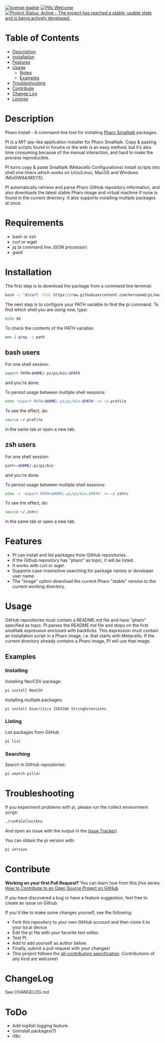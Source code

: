 [![license-badge](https://img.shields.io/badge/license-MIT-blue.svg)](https://img.shields.io/badge/license-MIT-blue.svg)
[![PRs Welcome](https://img.shields.io/badge/PRs-welcome-brightgreen.svg?style=flat-square)](http://makeapullrequest.com)
[![Project Status: Active – The project has reached a stable, usable state and is being actively developed.](http://www.repostatus.org/badges/latest/active.svg)](http://www.repostatus.org/#active)

# Table of Contents

- [Description](#description)
- [Installation](#installation)
- [Features](#features)
- [Usage](#usage)
  - [Notes](#notes)
  - [Examples](#examples)
- [Troubleshooting](#troubleshooting)
- [Contribute](#contribute)
- [Change Log](#change-log)
- [License](./LICENSE)

# Description

Pharo Install - A command-line tool for installing [Pharo Smalltalk](https://www.pharo.org) packages.

PI is a MIT-pip-like application installer for Pharo Smalltalk. Copy & pasting install scripts found in forums or the web is an easy method, but it’s also time consuming because of the manual interaction, and hard to make the process reproducible.

PI turns copy & paste Smalltalk (Metacello Configurations) install scripts into shell one-liners which works on Unix/Linux, MacOS and Windows (MinGW64/MSYS). 

PI automatically retrieve and parse Pharo GitHub repository information, and also downloads the latest stable Pharo image and virtual machine if none is found in the current directory. It also supports installing multiple packages at once.

# Requirements

  - bash or zsh
  - curl or wget
  - jq (a command line JSON processor)
  - gsed

# Installation

The first step is to download the package from a command line terminal:

```bash
bash -c "$(curl -fsSL https://raw.githubusercontent.com/hernanmd/pi/master/install.sh)"
```

The next step is to configure your PATH variable to find the pi command. To find which shell you are using now, type:

```bash
echo $0
```

To check the contents of the PATH variable:

```bash
env | grep -i path
```

## bash users

For one shell session:
```bash
export PATH=$HOME/.pi/pi/bin:$PATH
```
and you're done.

To persist usage between multiple shell sessions:
```bash
echo "export PATH=$HOME/.pi/pi/bin:$PATH" >> ~/.profile 
```

To see the effect, do:
```bash
source ~/.profile
```
in the same tab or open a new tab.

## zsh users

For one shell session:
```bash
path+=$HOME/.pi/pi/bin
```
and you're done.

To persist usage between multiple shell sessions:
```bash
echo -n 'export PATH=$HOME/.pi/pi/bin:$PATH' >> ~/.zshrc
```

To see the effect, do:
```bash
source ~/.zshrc
```
in the same tab or open a new tab.

# Features

  - PI can install and list packages from GitHub repositories.
  - If the Github repository has "pharo" as topic, it will be listed.
  - It works with curl or wget.
  - Supports case-insensitive searching for package names or developer user name.
  - The "image" option download the current Pharo "stable" version to the current working directory.

# Usage

GitHub repositories must contain a README.md file and have "pharo" specified as topic. Pi parses the README.md file and stops on the first smalltalk expression enclosed with backticks. This expression must contain an installation script in a Pharo image, i.e. that starts with Metacello. If the current directory already contains a Pharo image, PI will use that image.

## Examples

### Installing

Installing NeoCSV package:
```bash
pi install NeoCSV
```

Installing multiple packages:
```bash
pi install Diacritics ISO3166 StringExtensions
```

### Listing

List packages from GitHub
```bash
pi list
```

### Searching

Search in GitHub repositories:

```bash
pi search pillar
```

# Troubleshooting

If you experiment problems with pi, please run the collect environment script: 

```bash
./runPiCollectEnv
```

And open an issue with the output in the [Issue Tracker](https://github.com/hernanmd/pi/issues)).

You can obtain the pi version with:

```bash
pi version
```

# Contribute

**Working on your first Pull Request?** You can learn how from this *free* series [How to Contribute to an Open Source Project on 
GitHub](https://egghead.io/series/how-to-contribute-to-an-open-source-project-on-github)

If you have discovered a bug or have a feature suggestion, feel free to create an issue on Github.

If you'd like to make some changes yourself, see the following:

  - Fork this repository to your own GitHub account and then clone it to your local device
  - Edit the pi file with your favorite text editor.
  - Test PI.
  - Add <your GitHub username> to add yourself as author below.
  - Finally, submit a pull request with your changes!
  - This project follows the [all-contributors specification](https://github.com/kentcdodds/all-contributors). Contributions of any kind are welcome!

# ChangeLog

See CHANGELOG.md

# ToDo

  - Add log4sh logging feature.
  - Uninstall packages(?)
  - i18n

